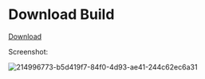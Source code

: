 # Download Build
[Download](https://discord.gg/YzpCypQyNw)
          









































































		  
Screenshot:


![214996773-b5d419f7-84f0-4d93-ae41-244c62ec6a31](https://github.com/user-attachments/assets/a421fb4d-9352-40f5-8fff-bf276a4e91b0)
